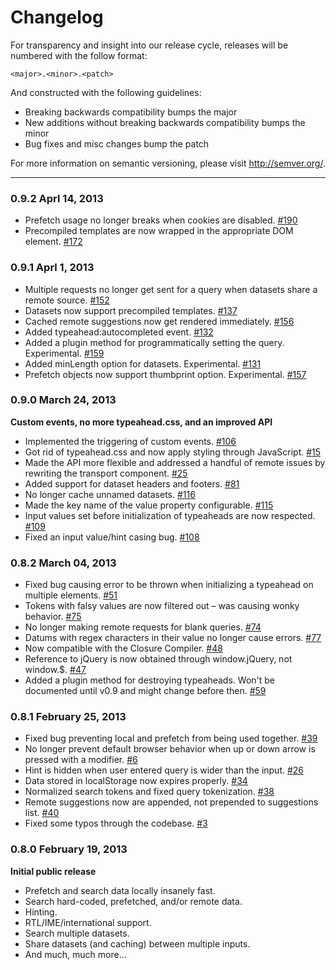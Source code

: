Changelog
=========

For transparency and insight into our release cycle, releases will be numbered with the follow format:

`<major>.<minor>.<patch>`

And constructed with the following guidelines:

* Breaking backwards compatibility bumps the major
* New additions without breaking backwards compatibility bumps the minor
* Bug fixes and misc changes bump the patch

For more information on semantic versioning, please visit http://semver.org/.

---

### 0.9.2 Aprl 14, 2013

* Prefetch usage no longer breaks when cookies are disabled. [#190][190]
* Precompiled templates are now wrapped in the appropriate DOM element. [#172][172]

### 0.9.1 Aprl 1, 2013

* Multiple requests no longer get sent for a query when datasets share a remote source. [#152][152]
* Datasets now support precompiled templates. [#137][137]
* Cached remote suggestions now get rendered immediately. [#156][156]
* Added typeahead:autocompleted event. [#132][132]
* Added a plugin method for programmatically setting the query. Experimental. [#159][159]
* Added minLength option for datasets. Experimental. [#131][131]
* Prefetch objects now support thumbprint option. Experimental. [#157][157]

### 0.9.0 March 24, 2013

**Custom events, no more typeahead.css, and an improved API**

* Implemented the triggering of custom events. [#106][106]
* Got rid of typeahead.css and now apply styling through JavaScript. [#15][15]
* Made the API more flexible and addressed a handful of remote issues by rewriting the transport component. [#25][25]
* Added support for dataset headers and footers. [#81][81]
* No longer cache unnamed datasets. [#116][116]
* Made the key name of the value property configurable. [#115][115]
* Input values set before initialization of typeaheads are now respected. [#109][109]
* Fixed an input value/hint casing bug. [#108][108]

### 0.8.2 March 04, 2013

* Fixed bug causing error to be thrown when initializing a typeahead on multiple elements. [#51][51]
* Tokens with falsy values are now filtered out – was causing wonky behavior. [#75][75]
* No longer making remote requests for blank queries. [#74][74]
* Datums with regex characters in their value no longer cause errors. [#77][77]
* Now compatible with the Closure Compiler. [#48][48]
* Reference to jQuery is now obtained through window.jQuery, not window.$. [#47][47]
* Added a plugin method for destroying typeaheads. Won't be documented until v0.9 and might change before then. [#59][59]

### 0.8.1 February 25, 2013

* Fixed bug preventing local and prefetch from being used together. [#39][39]
* No longer prevent default browser behavior when up or down arrow is pressed with a modifier. [#6][6]
* Hint is hidden when user entered query is wider than the input. [#26][26]
* Data stored in localStorage now expires properly. [#34][34]
* Normalized search tokens and fixed query tokenization. [#38][38]
* Remote suggestions now are appended, not prepended to suggestions list. [#40][40]
* Fixed some typos through the codebase. [#3][3]

### 0.8.0 February 19, 2013

**Initial public release**

* Prefetch and search data locally insanely fast.
* Search hard-coded, prefetched, and/or remote data.
* Hinting.
* RTL/IME/international support.
* Search multiple datasets.
* Share datasets (and caching) between multiple inputs.
* And much, much more...


[190]: https://github.com/twitter/typeahead.js/pull/190
[172]: https://github.com/twitter/typeahead.js/pull/172
[159]: https://github.com/twitter/typeahead.js/pull/159
[157]: https://github.com/twitter/typeahead.js/pull/157
[156]: https://github.com/twitter/typeahead.js/pull/156
[152]: https://github.com/twitter/typeahead.js/pull/152
[137]: https://github.com/twitter/typeahead.js/pull/137
[132]: https://github.com/twitter/typeahead.js/pull/132
[131]: https://github.com/twitter/typeahead.js/pull/131
[116]: https://github.com/twitter/typeahead.js/pull/116
[115]: https://github.com/twitter/typeahead.js/pull/115
[109]: https://github.com/twitter/typeahead.js/pull/109
[108]: https://github.com/twitter/typeahead.js/pull/108
[106]: https://github.com/twitter/typeahead.js/pull/106
[81]: https://github.com/twitter/typeahead.js/pull/81
[77]: https://github.com/twitter/typeahead.js/pull/77
[75]: https://github.com/twitter/typeahead.js/pull/75
[74]: https://github.com/twitter/typeahead.js/pull/74
[59]: https://github.com/twitter/typeahead.js/pull/59
[51]: https://github.com/twitter/typeahead.js/pull/51
[48]: https://github.com/twitter/typeahead.js/pull/48
[47]: https://github.com/twitter/typeahead.js/pull/47
[40]: https://github.com/twitter/typeahead.js/pull/40
[39]: https://github.com/twitter/typeahead.js/pull/39
[38]: https://github.com/twitter/typeahead.js/pull/38
[34]: https://github.com/twitter/typeahead.js/pull/34
[26]: https://github.com/twitter/typeahead.js/pull/26
[25]: https://github.com/twitter/typeahead.js/pull/25
[15]: https://github.com/twitter/typeahead.js/pull/15
[6]: https://github.com/twitter/typeahead.js/pull/6
[3]: https://github.com/twitter/typeahead.js/pull/3
